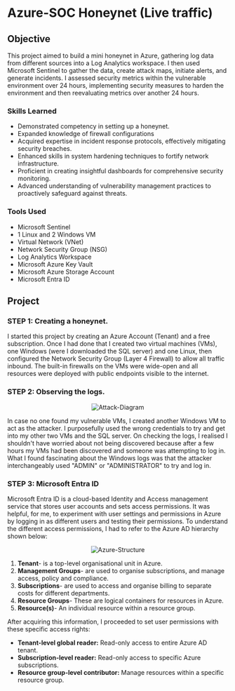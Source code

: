 # Azure-SOC Honeynet (Live traffic)

## Objective
This project aimed to build a mini honeynet in Azure, gathering log data from different sources into a Log Analytics workspace. I then used Microsoft Sentinel to gather the data, create attack maps, initiate alerts, and generate incidents. I assessed security metrics within the vulnerable environment over 24 hours, implementing security measures to harden the environment and then reevaluating metrics over another 24 hours. 

### Skills Learned
 - Demonstrated competency in setting up a honeynet.
 - Expanded knowledge of firewall configurations
 - Acquired expertise in incident response protocols, effectively mitigating security breaches.
 - Enhanced skills in system hardening techniques to fortify network infrastructure.
 - Proficient in creating insightful dashboards for comprehensive security monitoring.
 - Advanced understanding of vulnerability management practices to proactively safeguard against threats.

### Tools Used
- Microsoft Sentinel
- 1 Linux and 2 Windows VM
- Virtual Network (VNet)
- Network Security Group (NSG)
- Log Analytics Workspace
- Microsoft Azure Key Vault
- Microsoft Azure Storage Account
- Microsoft Entra ID

## Project
### STEP 1: Creating a honeynet.
I started this project by creating an Azure Account (Tenant) and a free subscription. Once I had done that I  created two virtual machines (VMs), one Windows (were I downloaded the SQL server)  and one Linux, then configured the Network Security Group (Layer 4 Firewall) to allow all traffic inbound. The built-in firewalls on the VMs were wide-open and all resources were deployed with public endpoints visible to the internet. 

### STEP 2: Observing the logs.
<p align="center">
    <img src="https://github.com/anesum1/Azure-SOC/assets/119237115/8a99d15f-3e4a-4998-8ff8-47beece34e93" alt="Attack-Diagram">
</p>

In case no one found my vulnerable VMs, I created another Windows VM to act as the attacker. I purposefully used the wrong credentials to try and get into my other two VMs and the SQL server. On checking the logs, I realised  I shouldn't have worried about not being discovered because after a few hours my VMs had been discovered and someone was attempting to log in. What I found fascinating about the Windows logs was that the attacker interchangeably used "ADMIN" or "ADMINISTRATOR" to try and log in.

### STEP 3: Microsoft Entra ID
Microsoft Entra ID is a cloud-based Identity and Access management service that stores user accounts and sets access permissions. It was helpful, for me, to experiment with user settings and permissions in Azure by logging in as different users and testing their permissions. To understand the different access permissions, I had to refer to the Azure AD hierarchy shown below:

<p align="center">
    <img src="https://github.com/anesum1/Azure-SOC/assets/119237115/33b2a691-aaea-44c4-a348-ed1c226b89d5" alt="Azure-Structure">
</p>

1.	**Tenant**- is a top-level organisational unit in Azure.
2.	**Management Groups**- are used to organise subscriptions, and manage access, policy and 
     compliance.
3.	**Subscriptions**- are used to access and organise billing to separate costs 
     for different departments.
4.	**Resource Groups**- These are logical containers for resources in Azure.
5.	**Resource(s)**- An individual resource within a resource group.

After acquiring this information, I proceeded to set user permissions with these specific access rights:
- **Tenant-level global reader:** Read-only access to entire Azure AD tenant.
- **Subscription-level reader:** Read-only access to specific Azure subscriptions.
- **Resource group-level contributor:** Manage resources within a specific resource group.


<!--# Building an Azure SOC + Honeynet (Live Traffic)
![Cloud Honeynet / SOC](https://i.imgur.com/ZWxe03e.jpg)

## Introduction"After acquiring this information, I proceeded to configure user permissions by granting them specific access rights."

In this project, I build a mini honeynet in Azure and ingest log sources from various resources into a Log Analytics workspace, which is then used by Microsoft Sentinel to build attack maps, trigger alerts, and create incidents. I measured some security metrics in the insecure environment for 24 hours, apply some security controls to harden the environment, measure metrics for another 24 hours, then show the results below. The metrics we will show are:

- SecurityEvent (Windows Event Logs)
- Syslog (Linux Event Logs)
- SecurityAlert (Log Analytics Alerts Triggered)
- SecurityIncident (Incidents created by Sentinel)
- AzureNetworkAnalytics_CL (Malicious Flows allowed into our honeynet)

## Architecture Before Hardening / Security Controls
![Architecture Diagram](https://i.imgur.com/aBDwnKb.jpg)

## Architecture After Hardening / Security Controls
![Architecture Diagram](https://i.imgur.com/YQNa9Pp.jpg)

The architecture of the mini honeynet in Azure consists of the following components:

- Virtual Network (VNet)
- Network Security Group (NSG)
- Virtual Machines (2 windows, 1 linux)
- Log Analytics Workspace
- Azure Key Vault
- Azure Storage Account
- Microsoft Sentinel

For the "BEFORE" metrics, all resources were originally deployed, exposed to the internet. The Virtual Machines had both their Network Security Groups and built-in firewalls wide open, and all other resources are deployed with public endpoints visible to the Internet; aka, no use for Private Endpoints.

For the "AFTER" metrics, Network Security Groups were hardened by blocking ALL traffic with the exception of my admin workstation, and all other resources were protected by their built-in firewalls as well as Private Endpoint

## Attack Maps Before Hardening / Security Controls
![NSG Allowed Inbound Malicious Flows](https://i.imgur.com/1qvswSX.png)<br>
![Linux Syslog Auth Failures](https://i.imgur.com/G1YgZt6.png)<br>
![Windows RDP/SMB Auth Failures](https://i.imgur.com/ESr9Dlv.png)<br>

## Metrics Before Hardening / Security Controls

The following table shows the metrics we measured in our insecure environment for 24 hours:
Start Time 2023-03-15 17:04:29
Stop Time 2023-03-16 17:04:29

| Metric                   | Count
| ------------------------ | -----
| SecurityEvent            | 19470
| Syslog                   | 3028
| SecurityAlert            | 10
| SecurityIncident         | 348
| AzureNetworkAnalytics_CL | 843

## Attack Maps Before Hardening / Security Controls

```All map queries actually returned no results due to no instances of malicious activity for the 24 hour period after hardening.```

## Metrics After Hardening / Security Controls

The following table shows the metrics we measured in our environment for another 24 hours, but after we have applied security controls:
Start Time 2023-03-18 15:37
Stop Time	2023-03-19 15:37

| Metric                   | Count
| ------------------------ | -----
| SecurityEvent            | 8778
| Syslog                   | 25
| SecurityAlert            | 0
| SecurityIncident         | 0
| AzureNetworkAnalytics_CL | 0

## Conclusion

In this project, a mini honeynet was constructed in Microsoft Azure and log sources were integrated into a Log Analytics workspace. Microsoft Sentinel was employed to trigger alerts and create incidents based on the ingested logs. Additionally, metrics were measured in the insecure environment before security controls were applied, and then again after implementing security measures. It is noteworthy that the number of security events and incidents were drastically reduced after the security controls were applied, demonstrating their effectiveness.

It is worth noting that if the resources within the network were heavily utilized by regular users, it is likely that more security events and alerts may have been generated within the 24-hour period following the implementation of the security controls.
-->
